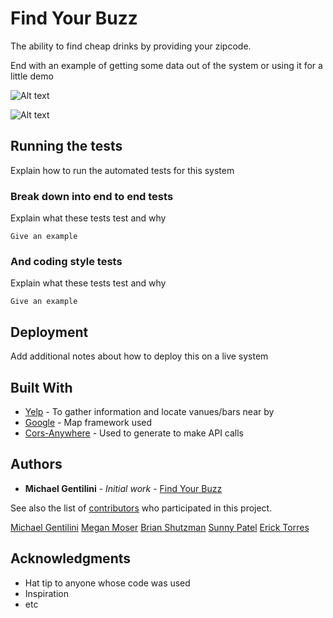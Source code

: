 # Find Your Buzz

The ability to find cheap drinks by providing your zipcode. 


End with an example of getting some data out of the system or using it for a little demo

![Alt text](https://i.ibb.co/tmqgLSm/Screen-Shot-2019-04-24-at-3-28-16-AM.png?raw=true)

![Alt text](https://i.ibb.co/wz4SWFr/Screen-Shot-2019-04-24-at-4-06-40-AM.png?raw=true)



## Running the tests

Explain how to run the automated tests for this system

### Break down into end to end tests

Explain what these tests test and why

```
Give an example
```

### And coding style tests

Explain what these tests test and why

```
Give an example
```

## Deployment

Add additional notes about how to deploy this on a live system

## Built With

* [Yelp](https://www.yelp.com/developers/documentation/v3/business) - To gather information and locate vanues/bars near by 
* [Google](https://cors-anywhere.herokuapp.com/) - Map framework used 
* [Cors-Anywhere](https://cors-anywhere.herokuapp.com/) - Used to generate to make API calls


## Authors

* **Michael Gentilini** - *Initial work* - [Find Your Buzz](https://github.com/mgmoser1/group-project-1)



See also the list of [contributors](https://github.com/mgmoser1/group-project-1) who participated in this project.

[Michael Gentilini](https://github.com/dallasappraiser)
[Megan Moser](https://github.com/mgmoser1)
[Brian Shutzman](https://github.com/bjschutzman/totally-trivia)
[Sunny Patel]()
[Erick Torres](https://github.com/ericktorres1)



## Acknowledgments

* Hat tip to anyone whose code was used
* Inspiration
* etc

